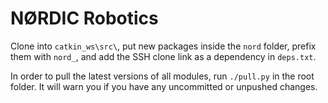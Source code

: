 # NØRDIC Robotics

Clone into `catkin_ws\src\`, put new packages inside the `nord` folder,
prefix them with `nord_`, and add the SSH clone link as a dependency in
`deps.txt`.

In order to pull the latest versions of all modules, run `./pull.py` in
the root folder. It will warn you if you have any uncommitted or unpushed
changes.